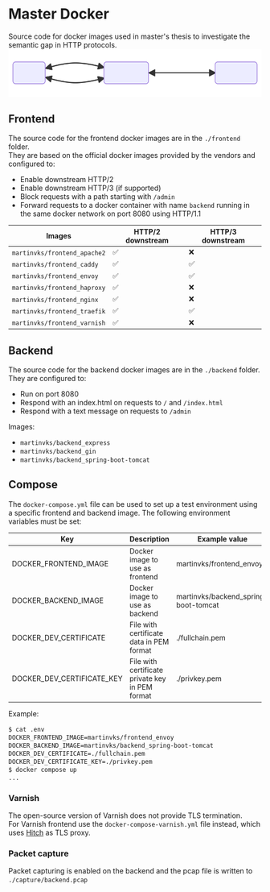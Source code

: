 # Master Docker

Source code for docker images used in master's thesis to investigate the semantic gap in HTTP protocols.
![Flowchart](./flowchart.svg)

## Frontend

The source code for the frontend docker images are in the `./frontend` folder.  
They are based on the official docker images provided by the vendors and configured to:

- Enable downstream HTTP/2
- Enable downstream HTTP/3 (if supported)
- Block requests with a path starting with `/admin`
- Forward requests to a docker container with name `backend` running in the same docker network on port 8080 using
  HTTP/1.1

| Images                       | HTTP/2 downstream  | HTTP/3 downstream  |
|------------------------------|--------------------|--------------------|
| `martinvks/frontend_apache2` | :white_check_mark: | :x:                |
| `martinvks/frontend_caddy`   | :white_check_mark: | :white_check_mark: |
| `martinvks/frontend_envoy`   | :white_check_mark: | :white_check_mark: |
| `martinvks/frontend_haproxy` | :white_check_mark: | :x:                |
| `martinvks/frontend_nginx`   | :white_check_mark: | :x:                |
| `martinvks/frontend_traefik` | :white_check_mark: | :white_check_mark: |
| `martinvks/frontend_varnish` | :white_check_mark: | :x:                |

## Backend

The source code for the backend docker images are in the `./backend` folder.  
They are configured to:

- Run on port 8080
- Respond with an index.html on requests to `/` and `/index.html`
- Respond with a text message on requests to `/admin`

Images:
- `martinvks/backend_express`
- `martinvks/backend_gin`
- `martinvks/backend_spring-boot-tomcat`

## Compose

The `docker-compose.yml` file can be used to set up a test environment using a specific frontend and backend image.
The following environment variables must be set:

| Key                        | Description                                     | Example value                        |
|----------------------------|-------------------------------------------------|--------------------------------------|
| DOCKER_FRONTEND_IMAGE      | Docker image to use as frontend                 | martinvks/frontend_envoy             |
| DOCKER_BACKEND_IMAGE       | Docker image to use as backend                  | martinvks/backend_spring-boot-tomcat |
| DOCKER_DEV_CERTIFICATE     | File with certificate data in PEM format        | ./fullchain.pem                      |
| DOCKER_DEV_CERTIFICATE_KEY | File with certificate private key in PEM format | ./privkey.pem                        |

Example:
```
$ cat .env
DOCKER_FRONTEND_IMAGE=martinvks/frontend_envoy
DOCKER_BACKEND_IMAGE=martinvks/backend_spring-boot-tomcat
DOCKER_DEV_CERTIFICATE=./fullchain.pem
DOCKER_DEV_CERTIFICATE_KEY=./privkey.pem
$ docker compose up
...
```

### Varnish

The open-source version of Varnish does not provide TLS termination.  
For Varnish frontend use the `docker-compose-varnish.yml` file instead, which uses
[Hitch](https://www.varnish-software.com/community/hitch/) as TLS proxy.

### Packet capture

Packet capturing is enabled on the backend and the pcap file is written to `./capture/backend.pcap`